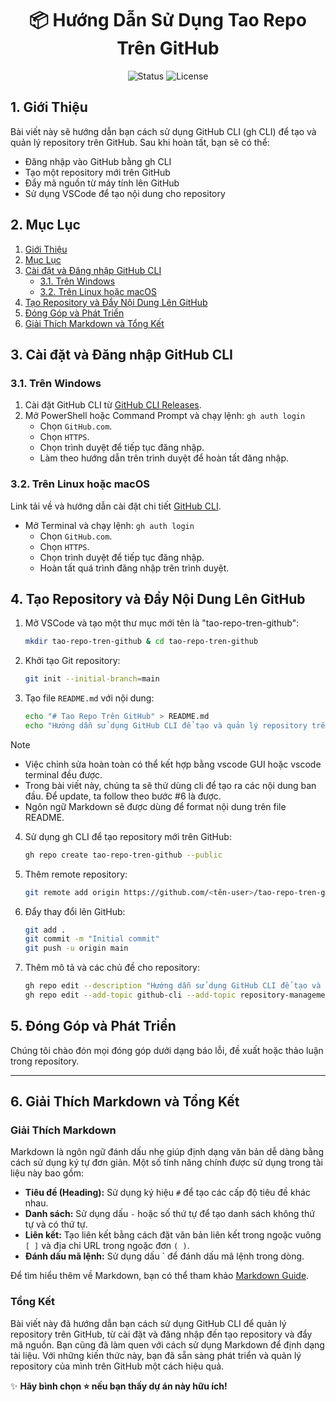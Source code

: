 <h1 align="center">📦 Hướng Dẫn Sử Dụng Tao Repo Trên GitHub</h1>

<p align="center">
  <img src="https://img.shields.io/badge/status-active-brightgreen" alt="Status">
  <img src="https://img.shields.io/badge/license-MIT-blue" alt="License">
</p>

## 1. Giới Thiệu

Bài viết này sẽ hướng dẫn bạn cách sử dụng GitHub CLI (gh CLI) để tạo và quản lý repository trên GitHub. Sau khi hoàn tất, bạn sẽ có thể:
- Đăng nhập vào GitHub bằng gh CLI
- Tạo một repository mới trên GitHub
- Đẩy mã nguồn từ máy tính lên GitHub
- Sử dụng VSCode để tạo nội dung cho repository

## 2. Mục Lục

1. [Giới Thiệu](#1-giới-thiệu)
2. [Mục Lục](#2-mục-lục)
3. [Cài đặt và Đăng nhập GitHub CLI](#3-cài-đặt-và-đăng-nhập-github-cli)
   - [3.1. Trên Windows](#31-trên-windows)
   - [3.2. Trên Linux hoặc macOS](#32-trên-linux-hoặc-macos)
4. [Tạo Repository và Đẩy Nội Dung Lên GitHub](#4-tạo-repository-và-đẩy-nội-dung-lên-github)
5. [Đóng Góp và Phát Triển](#5-đóng-góp-và-phát-triển)
6. [Giải Thích Markdown và Tổng Kết](#6-giải-thích-markdown-và-tổng-kết)

## 3. Cài đặt và Đăng nhập GitHub CLI

### 3.1. Trên Windows

1. Cài đặt GitHub CLI từ [GitHub CLI Releases](https://github.com/cli/cli/releases).
2. Mở PowerShell hoặc Command Prompt và chạy lệnh: `gh auth login`
   - Chọn `GitHub.com`.
   - Chọn `HTTPS`.
   - Chọn trình duyệt để tiếp tục đăng nhập.
   - Làm theo hướng dẫn trên trình duyệt để hoàn tất đăng nhập.

### 3.2. Trên Linux hoặc macOS

Link tải về và hướng dẫn cài đặt chi tiết [GitHub CLI](https://github.com/cli/cli#installation).

- Mở Terminal và chạy lệnh: `gh auth login`
  - Chọn `GitHub.com`.
  - Chọn `HTTPS`.
  - Chọn trình duyệt để tiếp tục đăng nhập.
  - Hoàn tất quá trình đăng nhập trên trình duyệt.

## 4. Tạo Repository và Đẩy Nội Dung Lên GitHub

1. Mở VSCode và tạo một thư mục mới tên là "tao-repo-tren-github":
   ```bash
   mkdir tao-repo-tren-github & cd tao-repo-tren-github
   ```
2. Khởi tạo Git repository:
   ```bash
   git init --initial-branch=main
   ```
3. Tạo file `README.md` với nội dung:
   ```bash
   echo "# Tao Repo Trên GitHub" > README.md
   echo "Hướng dẫn sử dụng GitHub CLI để tạo và quản lý repository trên GitHub." >> README.md
   ```
> [!NOTE]
> - Việc chỉnh sửa hoàn toàn có thể kết hợp bằng vscode GUI hoặc vscode terminal đều được. 
> - Trong bài viết này, chúng ta sẽ thử dùng cli để tạo ra các nội dung ban đầu. Để update, ta follow theo bước #6 là được.
> - Ngôn ngữ Markdown sẽ được dùng để format nội dung trên file README.

4. Sử dụng gh CLI để tạo repository mới trên GitHub:
    ```bash
   gh repo create tao-repo-tren-github --public
   ```
5. Thêm remote repository:
    ```bash
    git remote add origin https://github.com/<tên-user>/tao-repo-tren-github.git
    ```
6. Đẩy thay đổi lên GitHub:
    ```bash
    git add .
    git commit -m "Initial commit"
    git push -u origin main
   ```
7. Thêm mô tả và các chủ đề cho repository:
   ```bash
   gh repo edit --description "Hướng dẫn sử dụng GitHub CLI để tạo và quản lý repository trên GitHub"
   gh repo edit --add-topic github-cli --add-topic repository-management --add-topic markdown
   ```

## 5. Đóng Góp và Phát Triển

Chúng tôi chào đón mọi đóng góp dưới dạng báo lỗi, đề xuất hoặc thảo luận trong repository.

---

## 6. Giải Thích Markdown và Tổng Kết

### Giải Thích Markdown

Markdown là ngôn ngữ đánh dấu nhẹ giúp định dạng văn bản dễ dàng bằng cách sử dụng ký tự đơn giản. Một số tính năng chính được sử dụng trong tài liệu này bao gồm:
- **Tiêu đề (Heading):** Sử dụng ký hiệu `#` để tạo các cấp độ tiêu đề khác nhau.
- **Danh sách:** Sử dụng dấu `-` hoặc số thứ tự để tạo danh sách không thứ tự và có thứ tự.
- **Liên kết:** Tạo liên kết bằng cách đặt văn bản liên kết trong ngoặc vuông `[ ]` và địa chỉ URL trong ngoặc đơn `( )`.
- **Đánh dấu mã lệnh:** Sử dụng dấu ` để đánh dấu mã lệnh trong dòng.

Để tìm hiểu thêm về Markdown, bạn có thể tham khảo [Markdown Guide](https://www.markdownguide.org/).

### Tổng Kết

Bài viết này đã hướng dẫn bạn cách sử dụng GitHub CLI để quản lý repository trên GitHub, từ cài đặt và đăng nhập đến tạo repository và đẩy mã nguồn. Bạn cũng đã làm quen với cách sử dụng Markdown để định dạng tài liệu. Với những kiến thức này, bạn đã sẵn sàng phát triển và quản lý repository của mình trên GitHub một cách hiệu quả.

✨ **Hãy bình chọn ⭐️ nếu bạn thấy dự án này hữu ích!**
